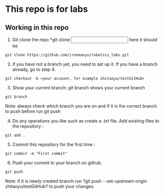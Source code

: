 # This repo is for labs


## Working in this repo

1. Git clone the repo
*git clone <Input the HTTPS of the repo>
here it should be
```
git clone https://github.com/ironmanyu/robotics_labs.git

```
2. if you have not a branch yet, you need to set up it. If you have a branch already, go to step 4.
```
git checkout -b <your account, for example zhitaoyu/testGitHub>

```
3. Show your current branch: git branch shows your current branch
```
git branch

```
Note: always check which branch you are on and if it is the correct branch to push before run git push

4. Do any operations you like such as create a .txt file. Add existing files to the repository : 
```
git add .

 ```
 
5. Commit this repository for the first time :
```
git commit -m "First commit"

```

6. Push your commit to your branch on github.
```
git push

```
Note: if it is newly created branch run ?git push --set-upstream origin zhitaoyu/testGitHub? to push your changes. 


